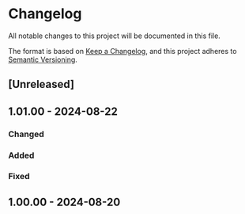 # Changelog

All notable changes to this project will be documented in this file.

The format is based on [Keep a Changelog](https://keepachangelog.com/en/1.1.0/),
and this project adheres to [Semantic Versioning](https://semver.org/spec/v2.0.0.html).

## [Unreleased]

## 1.01.00 - 2024-08-22
### Changed
### Added
### Fixed

## 1.00.00 - 2024-08-20
